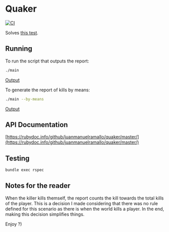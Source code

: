 # Quaker

[![CI](https://github.com/juanmanuelramallo/quaker/actions/workflows/ci.yml/badge.svg)](https://github.com/juanmanuelramallo/quaker/actions/workflows/ci.yml)

Solves [this test](./TEST.md).

## Running

To run the script that outputs the report:

```bash
./main
```

[Output](./OUTPUT.json)

To generate the report of kills by means:

```bash
./main --by-means
```

[Output](./OUTPUT_BY_MEANS.json)

## API Documentation

[https://rubydoc.info/github/juanmanuelramallo/quaker/master/](https://rubydoc.info/github/juanmanuelramallo/quaker/master/)

## Testing

```bash
bundle exec rspec
```

## Notes for the reader

When the killer kills themself, the report counts the kill towards the total kills of the player. This is a decision I made considering that there was no rule defined for this scenario as there is when the world kills a player. In the end, making this decision simplifies things.

Enjoy ?)
